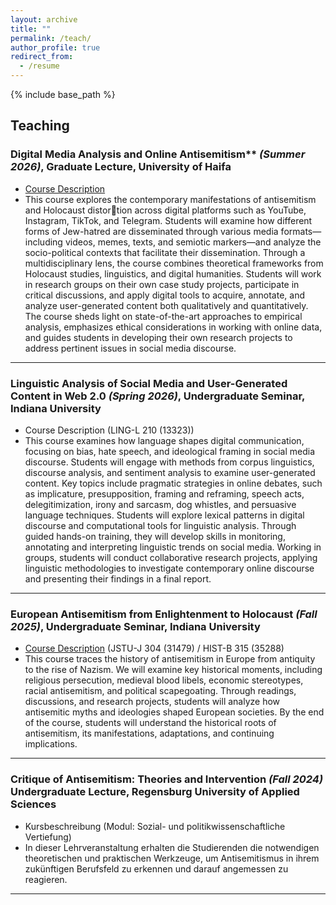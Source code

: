 ```yaml
---
layout: archive
title: ""
permalink: /teach/
author_profile: true
redirect_from:
  - /resume
---
```


{% include base_path %}

## Teaching

### Digital Media Analysis and Online Antisemitism** *(Summer 2026)*, Graduate Lecture, University of Haifa

- [Course Description](https://holocauststudies.haifa.ac.il/images/2025-2026/Summer_schedule_25-26.pdf)
- This course explores the contemporary manifestations of antisemitism and Holocaust distortion across digital platforms such as YouTube, Instagram, TikTok, and Telegram. Students will examine how different forms of Jew-hatred are disseminated through various media formats—including videos, memes, texts, and semiotic markers—and analyze the socio-political contexts that facilitate their dissemination. Through a multidisciplinary lens, the course combines theoretical frameworks from Holocaust studies, linguistics, and digital humanities. Students will work in research groups on their own case study projects, participate in critical discussions, and apply digital tools to acquire, annotate, and analyze user-generated content both qualitatively and quantitatively. The course sheds light on state-of-the-art approaches to empirical analysis, emphasizes ethical considerations in working with online data, and guides students in developing their own research projects to address pertinent issues in social media discourse.

---

### Linguistic Analysis of Social Media and User-Generated Content in Web 2.0 *(Spring 2026)*, Undergraduate Seminar, Indiana University

- Course Description (LING-L 210 (13323))
- This course examines how language shapes digital communication, focusing on bias, hate speech, and ideological framing in social media discourse. Students will engage with methods from corpus linguistics, discourse analysis, and sentiment analysis to examine user-generated content. Key topics include pragmatic strategies in online debates, such as implicature, presupposition, framing and reframing, speech acts, delegitimization, irony and sarcasm, dog whistles, and persuasive language techniques. Students will explore lexical patterns in digital discourse and computational tools for linguistic analysis. Through guided hands-on training, they will develop skills in monitoring, annotating and interpreting linguistic trends on social media. Working in groups, students will conduct collaborative research projects, applying linguistic methodologies to investigate contemporary online discourse and presenting their findings in a final report.

---

### European Antisemitism from Enlightenment to Holocaust *(Fall 2025)*, Undergraduate Seminar, Indiana University

- [Course Description](https://jewishstudies.indiana.edu/student-portal/undergraduate/courses/course-descriptions/jstu-j-304-european-antisemitism-miehling.html) (JSTU-J 304 (31479) / HIST-B 315 (35288)
- This course traces the history of antisemitism in Europe from antiquity to the rise of Nazism. We will examine key historical moments, including religious persecution, medieval blood libels, economic stereotypes, racial antisemitism, and political scapegoating. Through readings, discussions, and research projects, students will analyze how antisemitic myths and ideologies shaped European societies. By the end of the course, students will understand the historical roots of antisemitism, its manifestations, adaptations, and continuing implications.

---

### Critique of Antisemitism: Theories and Intervention *(Fall 2024)* Undergraduate Lecture, Regensburg University of Applied Sciences

- Kursbeschreibung (Modul: Sozial- und politikwissenschaftliche Vertiefung)
- In dieser Lehrveranstaltung erhalten die Studierenden die notwendigen theoretischen und praktischen Werkzeuge, um Antisemitismus in ihrem zukünftigen Berufsfeld zu erkennen und darauf angemessen zu reagieren.

---
